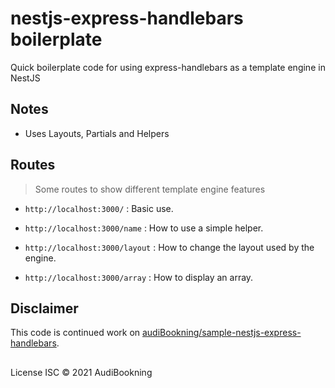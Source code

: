 # nestjs-express-handlebars boilerplate

Quick boilerplate code for using express-handlebars as a template engine in NestJS

## Notes

- Uses Layouts, Partials and Helpers

## Routes

> Some routes to show different template engine features

- `http://localhost:3000/` : Basic use.

- `http://localhost:3000/name` : How to use a simple helper.

- `http://localhost:3000/layout` : How to change the layout used by the engine.

- `http://localhost:3000/array` : How to display an array.

## Disclaimer

This code is continued work on [audiBookning/sample-nestjs-express-handlebars](https://github.com/audiBookning/sample-nestjs-express-handlebars).

##

License
ISC © 2021 AudiBookning
